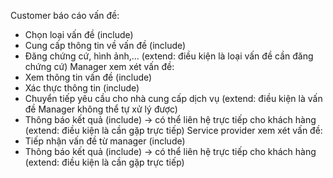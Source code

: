Customer báo cáo vấn đề:
- Chọn loại vấn đề (include)
- Cung cấp thông tin về vấn đề (include)
- Đăng chứng cứ, hình ảnh,... (extend: điều kiện là loại vấn đề cần đăng chứng cứ)
Manager xem xét vấn đề:
- Xem thông tin vấn đề (include)
- Xác thực thông tin (include)
- Chuyển tiếp yêu cầu cho nhà cung cấp dịch vụ (extend: điều kiện là vấn đề Manager không thể tự xử lý được)
- Thông báo kết quả (include) -> có thể liên hệ trực tiếp cho khách hàng (extend: điều kiện là cần gặp trực tiếp)
Service provider xem xét vấn đề:
- Tiếp nhận vấn đề từ manager (include)
- Thông báo kết quả (include) -> có thể liên hệ trực tiếp cho khách hàng (extend: điều kiện là cần gặp trực tiếp)

